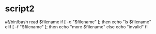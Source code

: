 # script2
#!/bin/bash
read $filename
if [ -d "$filename" ]; then
      echo "ls $filename"
elif [ -f "$filename" ]; then
       echo "more $filename"
else
      echo "invalid"
fi

